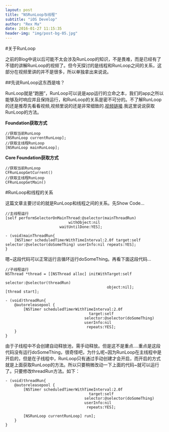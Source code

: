 ```yaml
---
layout: post
title: "NSRunLoop与线程"
subtitle: "iOS Develop"
author: "Rex Ma"
date: 2016-01-27 11:15:35
header-img: "img/post-bg-05.jpg"
---
```


#关于RunLoop

之前的Blog中说以后可能不太会涉及RunLoop的知识，不是畏难，而是已经有了不错的讲解RunLoop的视频了。但今天探讨的是线程和RunLoop之间的关系，这部分在视频里讲的并不是很多，所以单独拿出来说说。

##先说RunLoop这东西是啥？

RunLoop就是“跑圈”，RunLoop可以说是app运行的立命之本，我们的app之所以能够及时响应并且保持运行，和RunLoop的关系是密不可分的。不了解RunLoop的还是推荐先看看视频,视频里说的还是非常细致的.[视频链接](http://yun.baidu.com/share/link?shareid=2268593032&uk=2885973690).我这里说说获取RunLoop的方法。
	
**Foundation获取方式**

	//获取当前RunLoop
	[NSRunLoop currentRunLoop];
	//获取主线程RunLoop
	[NSRunLoop mainRunLoop];
	
**Core Foundation获取方式**

	//获取当前RunLoop
	CFRunLoopGetCurrent()
	//获取主线程RunLoop
	CFRunLoopGetMain()
	
#RunLoop和线程的关系

这篇文章主要讨论的就是RunLoop和线程之间的关系。先Show Code...

	//主线程运行
	[self performSelectorOnMainThread:@selector(mainThreadRun) 
								withObject:nil
	 						waitUntilDone:YES];
	 						
	- (void)mainThreadRun{
    	[NSTimer scheduledTimerWithTimeInterval:2.0f target:self selector:@selector(doSomeThing) userInfo:nil repeats:YES];
	}

嗯~这段代码可以正常运行且循环运行doSomeThing。再看下面这段代码...
	
	//子线程运行
	NSThread *thread = [[NSThread alloc] initWithTarget:self
                                               selector:@selector(threadRun)
                                                 object:nil];
    [thread start];
    
    - (void)threadRun{
    	@autoreleasepool {
        	[NSTimer scheduledTimerWithTimeInterval:2.0f
                                         target:self
                                       selector:@selector(doSomeThing)
                                       userInfo:nil
                                        repeats:YES];
   		}
	}
	
由于子线程中不会创建自动释放池，需手动释放。但是这不是重点....重点是这段代码没有运行doSomeThing，很奇怪吧，为什么呢~因为RunLoop在主线程中是开启的，但是在子线程中，RunLoop只有通过手动创建才会开启，而开启的方式就是上面获取RunLoop的方法。所以只要稍微改动一下上面的代码~就可以运行了。只要修改threadRun方法。如下：
	
	- (void)threadRun{
		@autoreleasepool {
        	[NSTimer scheduledTimerWithTimeInterval:2.0f
                                         target:self
                                       selector:@selector(doSomeThing)
                                       userInfo:nil
                                        repeats:YES];
          
         	[NSRunLoop currentRunLoop] run];
   		}
	}
